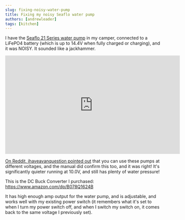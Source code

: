 ```yaml
---
slug: fixing-noisy-water-pump
title: Fixing my noisy Seaflo water pump
authors: [andrewleader]
tags: [kitchen]
---
```


I have the [Seaflo 21 Series water pump](https://www.amazon.com/dp/B00DLKT4OO) in my camper, connected to a LiFePO4 battery (which is up to 14.4V when fully charged or charging), and it was NOISY. It sounded like a jackhammer.

<iframe width="560" height="315" src="https://www.youtube.com/embed/W1rgYxCaZrk?si=cCkBWvxoTGsdRNX9" title="YouTube video player" frameborder="0" allow="accelerometer; autoplay; clipboard-write; encrypted-media; gyroscope; picture-in-picture; web-share" referrerpolicy="strict-origin-when-cross-origin" allowfullscreen></iframe>

[On Reddit, ihaveavanquestion pointed out](https://www.reddit.com/r/vandwellers/comments/mb5pvo/comment/grzcrk2/?utm_source=share&utm_medium=web3x&utm_name=web3xcss&utm_term=1&utm_content=share_button) that you can use these pumps at different voltages, and the manual did confirm this too, and it was right! It's significantly quieter running at 10.0V, and still has plenty of water pressure!

This is the DC Buck Converter I purchased: https://www.amazon.com/dp/B078Q1624B

It has high enough amp output for the water pump, and is adjustable, and works well with my existing power switch (it remembers what it's set to when I turn my power switch off, and when I switch my switch on, it comes back to the same voltage I previously set).